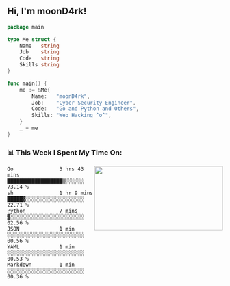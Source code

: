 <h2> Hi, I'm moonD4rk!</h2>

```go
package main

type Me struct {
	Name   string
	Job    string
	Code   string
	Skills string
}

func main() {
	me := &Me{
		Name:   "moonD4rk",
		Job:    "Cyber Security Engineer",
		Code:   "Go and Python and Others",
		Skills: "Web Hacking ^o^",
	}
	_ = me
}
```

<h3>📊 This Week I Spent My Time On:</h3>
<img align='right' src="https://github-readme-stats.vercel.app/api?username=moond4rk&show_icons=true&theme=radical", width="300" height="150">

<!--START_SECTION:waka-->

```text
Go               3 hrs 43 mins   ██████████████████▒░░░░░░   73.14 %
sh               1 hr 9 mins     █████▓░░░░░░░░░░░░░░░░░░░   22.71 %
Python           7 mins          ▓░░░░░░░░░░░░░░░░░░░░░░░░   02.56 %
JSON             1 min           ░░░░░░░░░░░░░░░░░░░░░░░░░   00.56 %
YAML             1 min           ░░░░░░░░░░░░░░░░░░░░░░░░░   00.53 %
Markdown         1 min           ░░░░░░░░░░░░░░░░░░░░░░░░░   00.36 %
```

<!--END_SECTION:waka-->


